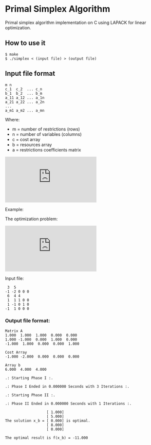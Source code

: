 # Primal Simplex Algorithm
Primal simplex algorithm implementation on C using LAPACK for linear optimization.

## How to use it

```
$ make
$ ./simplex < (input file) > (output file)
```

## Input file format

```
m n
c_1  c_2  ... c_n
b_1  b_2  ... b_m
a_11 a_12 ... a_1n
a_21 a_22 ... a_2n
...
a_m1 a_m2 ... a_mn
```

Where:
* m = number of restrictions (rows)
* n = number of variables (columns)
* c = cost array
* b = resources array
* a = restrictions coefficients matrix

![](https://latex.codecogs.com/gif.latex?%5C%5C%20A%20%5Cin%20%5Cmathbb%7BR%7D%5E%7Bm%5Ctimes%20n%7D%20%5C%5C%20b%20%5Cin%20%5Cmathbb%7BR%7D%5En%20%5C%5C%20c%2C%20x%20%5Cin%20%5Cmathbb%7BR%7D%5Em%20%5C%5C%20min%7Bf%28x%29%7D%3Dc%5ETx%20%5C%5C%20%5Cleft%5C%7B%5Cbegin%7Bmatrix%7D%20Ax%20%3D%20b%20%5Cend%7Bmatrix%7D%5Cright.)

Example:

The optimization problem:

![](https://latex.codecogs.com/gif.latex?min%7Bf%28x%29%7D%20%3D%20-1x_1%20-%202x_2%20&plus;%200x_3%20&plus;%200x_4%20&plus;%200x_5%20%5C%5C%20%5Cleft%5C%7B%5Cbegin%7Bmatrix%7D%201x_1&plus;1x_2&plus;1x_3&plus;0x_4&plus;0x_5%26%20%3D%20%26%206%20%5C%5C%201x_1-1x_2&plus;0x_3&plus;1x_4&plus;0x_5%26%20%3D%20%26%204%20%5C%5C%20-1x_1&plus;1x_2&plus;0x_3&plus;0x_4&plus;0x_5%26%20%3D%20%26%204%20%5Cend%7Bmatrix%7D%5Cright.)

Input file:

```
 3  5
-1 -2 0 0 0
 6  4 4
 1  1 1 0 0
 1 -1 0 1 0
-1  1 0 0 0
 ```
 
 ### Output file format:
 
 ```
 Matrix A
 1.000  1.000  1.000  0.000  0.000 
 1.000 -1.000  0.000  1.000  0.000 
-1.000  1.000  0.000  0.000  1.000 

 Cost Array
-1.000 -2.000  0.000  0.000  0.000 

 Array b
 6.000  4.000  4.000 

.: Starting Phase I :.

.: Phase I Ended in 0.000000 Seconds with 3 Iterations :.

.: Starting Phase II :.

.: Phase II Ended in 0.000000 Seconds with 1 Iterations :.

                    [ 1.000]
                    [ 5.000]
The solution x_b = [ 0.000] is optimal.
                    [ 8.000]
                    [ 0.000]

The optimal result is f(x_b) = -11.000
 ```
